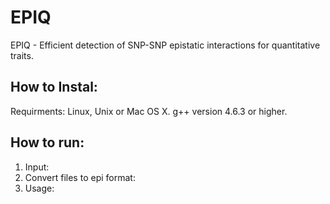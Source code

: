 EPIQ
====

EPIQ - Efficient detection of SNP-SNP epistatic interactions for quantitative traits.

How to Instal:
--------------
Requirments: Linux, Unix or Mac OS X.
g++ version 4.6.3 or higher.

How to run:
-----------

1. Input: 
2. Convert files to epi format: 
3. Usage: 

